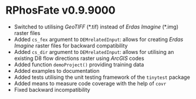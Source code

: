 # RPhosFate v0.9.9000

* Switched to utilising _GeoTIFF_ (\*.tif) instead of _Erdas Imagine_ (\*.img) raster files
* Added `cs_fex` argument to `DEMrelatedInput`: allows for creating _Erdas Imagine_ raster files for backward compatibility
* Added `cs_dir` argument to `DEMrelatedInput`: allows for utilising an existing D8 flow directions raster using _ArcGIS_ codes
* Added function `demoProject()` providing training data
* Added examples to documentation
* Added tests utilising the unit testing framework of the `tinytest` package
* Added means to measure code coverage with the help of `covr`
* Fixed backward incompatibility
